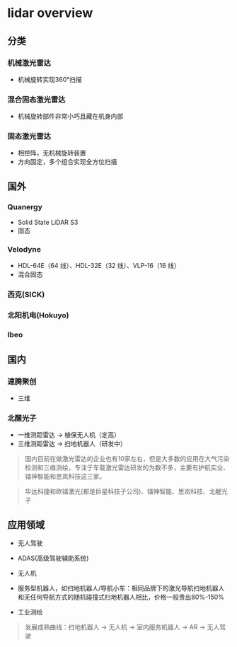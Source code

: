 # lidar overview 


## 分类

### 机械激光雷达

* 机械旋转实现360°扫描

### 混合固态激光雷达    

* 机械旋转部件非常小巧且藏在机身内部

### 固态激光雷达

* 相控阵，无机械旋转装置
* 方向固定，多个组合实现全方位扫描

## 国外

### Quanergy

* Solid State LiDAR S3
* 固态

### Velodyne

* HDL-64E（64 线）、HDL-32E（32 线）、VLP-16（16 线）
* 混合固态

### 西克(SICK)

### 北阳机电(Hokuyo)

### Ibeo

## 国内

### 速腾聚创

* 三维

### 北醒光子

* 一维测距雷达 -> 植保无人机（定高）
* 三维测距雷达 -> 扫地机器人（研发中）

> 国内目前在做激光雷达的企业也有10家左右，但是大多数的应用在大气污染检测和三维测绘，专注于车载激光雷达研发的为数不多，主要有护航实业、镭神智能和思岚科技这三家。

> 华达科捷和欧镭激光(都是巨星科技子公司)、镭神智能、思岚科技、北醒光子

## 应用领域

* 无人驾驶

* ADAS(高级驾驶辅助系统)

* 无人机

* 服务型机器人，如扫地机器人/导航小车：相同品牌下的激光导航扫地机器人和无任何导航方式的随机碰撞式扫地机器人相比，价格一般贵出80%-150%

* 工业测绘

> 发展成熟曲线：扫地机器人 -> 无人机 -> 室内服务机器人 -> AR -> 无人驾驶
